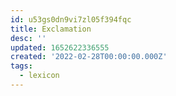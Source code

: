 ```yaml
---
id: u53gs0dn9vi7zl05f394fqc
title: Exclamation
desc: ''
updated: 1652622336555
created: '2022-02-28T00:00:00.000Z'
tags:
  - lexicon
---
```


